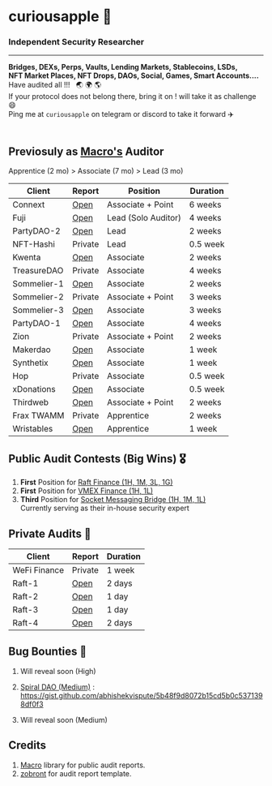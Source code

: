 # curiousapple 🦇
### Independent Security Researcher
---------------------------
**Bridges, DEXs, Perps, Vaults, Lending Markets, Stablecoins, LSDs,** </br>
**NFT Market Places, NFT Drops, DAOs, Social, Games, Smart Accounts....**</br>
Have audited all !!! &nbsp; :earth_asia: :earth_africa: :earth_americas: </br>
If your protocol does not belong there, bring it on ! will take it as challenge :smile: </br>
Ping me at `curiousapple` on telegram or discord to take it forward :airplane: </br></br>

##  Previosuly as [Macro's](https://0xmacro.com/) Auditor 
 
Apprentice (2 mo) > Associate (7 mo) > Lead (3 mo) 

| Client      | Report                                                                                       | Position            | Duration |
|-------------|----------------------------------------------------------------------------------------------|---------------------|----------|
| Connext     | [Open]( https://github.com/abhishekvispute/curiousapple-audits/blob/main/src/Connext.pdf )   | Associate + Point   | 6 weeks  |
| Fuji        | [Open](https://github.com/abhishekvispute/curiousapple-audits/blob/main/src/Fuji.pdf)        | Lead (Solo Auditor) | 4 weeks  |
| PartyDAO-2  | [Open](https://github.com/abhishekvispute/curiousapple-audits/blob/main/src/PartyDAO-2.pdf)  | Lead                | 2 weeks  |
| NFT-Hashi   | Private                                                                                      | Lead                | 0.5 week |
| Kwenta      | [Open](https://github.com/abhishekvispute/curiousapple-audits/blob/main/src/Kwenta.pdf)      | Associate           | 2 weeks  |
| TreasureDAO | Private                                                                                      | Associate           | 4 weeks  |
| Sommelier-1 | [Open](https://github.com/abhishekvispute/curiousapple-audits/blob/main/src/Sommelier-1.pdf) | Associate           | 2 weeks  |
| Sommelier-2 | Private                                                                                      | Associate + Point   | 3 weeks  |
| Sommelier-3 | [Open](https://github.com/abhishekvispute/curiousapple-audits/blob/main/src/Sommelier-3.pdf) | Associate           | 3 weeks  |
| PartyDAO-1  | [Open](https://github.com/abhishekvispute/curiousapple-audits/blob/main/src/PartyDAO-1.pdf)  | Associate           | 4 weeks  |
| Zion        | Private                                                                                      | Associate + Point   | 2 weeks  |
| Makerdao    | [Open](https://github.com/abhishekvispute/curiousapple-audits/blob/main/src/Maker.pdf)       | Associate           | 1 week   |
| Synthetix   | [Open](https://github.com/abhishekvispute/curiousapple-audits/blob/main/src/Synthetix.pdf)   | Associate           | 1 week   |
| Hop         | Private                                                                                      | Associate           | 0.5 week |
| xDonations  | [Open](https://github.com/abhishekvispute/curiousapple-audits/blob/main/src/xDonations.pdf)  | Associate           | 0.5 week |
| Thirdweb    | [Open](https://github.com/abhishekvispute/curiousapple-audits/blob/main/src/thirdweb.pdf)    | Associate + Point   | 2 weeks  |
| Frax TWAMM  | Private                                                                                      | Apprentice          | 2 weeks  |
| Wristables  | [Open](https://github.com/abhishekvispute/curiousapple-audits/blob/main/src/Wristables.pdf)  | Apprentice          | 1 week   |

##  Public Audit Contests (Big Wins) :medal_military:

1. **First** Position for [Raft Finance (1H, 1M, 3L, 1G)](https://github.com/raft-fi/contracts/issues?q=is%3Aissue+is%3Aclosed+author%3Aabhishekvispute)
2. **First** Position for [VMEX Finance (1H, 1L)](https://github.com/hats-finance/VMEX-0x050183b53cf62bcd6c2a932632f8156953fd146f/issues/24) </br>
3. **Third** Position for [Socket Messaging Bridge (1H, 1M, 1L)](https://sockettech.notion.site/WarRoom-Leaderboard-47a977c54ff74fd48eac780a9d518c70) </br>
    Currently serving as their in-house security expert

## Private Audits :seedling:

| Client               | Report     | Duration  |   
|-------------         |--------    |---------- |
| WeFi Finance    | Private        | 1 week    |
| Raft-1          | [Open](https://github.com/abhishekvispute/curiousapple-audits/blob/main/src/Raft-1.md)        | 2 days |
| Raft-2          | [Open](https://github.com/abhishekvispute/curiousapple-audits/blob/main/src/Raft-2.md)        | 1 day  |
| Raft-3          | [Open](https://gist.github.com/abhishekvispute/9537546b308ce08fdc20090c05b0f7d4)              | 1 day  |
| Raft-4          | [Open](https://gist.github.com/abhishekvispute/d5777b11dc6c109dcb207150e8bb3b56)              | 2 days | 

## Bug Bounties :santa:

1. Will reveal soon (High) 
   
2. [Spiral DAO (Medium)](https://spiral.farm/) : https://gist.github.com/abhishekvispute/5b48f9d8072b15cd5b0c5371398df0f3

3. Will reveal soon (Medium)


## Credits 
1. [Macro](https://github.com/zobront/audits/blob/main/template.md) library for public audit reports. 
2. [zobront](https://github.com/zobront/audits/blob/main/template.md) for audit report template.

